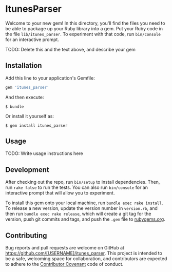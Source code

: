 # ItunesParser

Welcome to your new gem! In this directory, you'll find the files you need to be able to package up your Ruby library into a gem. Put your Ruby code in the file `lib/itunes_parser`. To experiment with that code, run `bin/console` for an interactive prompt.

TODO: Delete this and the text above, and describe your gem

## Installation

Add this line to your application's Gemfile:

```ruby
gem 'itunes_parser'
```

And then execute:

    $ bundle

Or install it yourself as:

    $ gem install itunes_parser

## Usage

TODO: Write usage instructions here

## Development

After checking out the repo, run `bin/setup` to install dependencies. Then, run `rake false` to run the tests. You can also run `bin/console` for an interactive prompt that will allow you to experiment.

To install this gem onto your local machine, run `bundle exec rake install`. To release a new version, update the version number in `version.rb`, and then run `bundle exec rake release`, which will create a git tag for the version, push git commits and tags, and push the `.gem` file to [rubygems.org](https://rubygems.org).

## Contributing

Bug reports and pull requests are welcome on GitHub at https://github.com/[USERNAME]/itunes_parser. This project is intended to be a safe, welcoming space for collaboration, and contributors are expected to adhere to the [Contributor Covenant](contributor-covenant.org) code of conduct.


